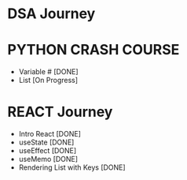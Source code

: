 # DSA Journey

# PYTHON CRASH COURSE

- Variable # [DONE]
- List [On Progress]

# REACT Journey

- Intro React [DONE]
- useState [DONE]
- useEffect [DONE]
- useMemo [DONE]
- Rendering List with Keys [DONE]
